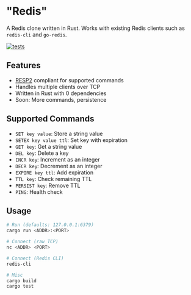 # "Redis"

A Redis clone written in Rust. Works with existing Redis clients such as `redis-cli` and `go-redis`.

[![tests](https://github.com/thomascpowell/redis/actions/workflows/test.yml/badge.svg)](https://github.com/thomascpowell/redis/actions/workflows/test.yml)

## Features
- [RESP2](https://redis.io/docs/latest/develop/reference/protocol-spec/) compliant for supported commands
- Handles multiple clients over TCP
- Written in Rust with 0 dependencies
- Soon: More commands, persistence

## Supported Commands
- `SET key value`: Store a string value
- `SETEX key value ttl`: Set key with expiration
- `GET key`: Get a string value
- `DEL key`: Delete a key
- `INCR key`: Increment as an integer
- `DECR key`: Decrement as an integer
- `EXPIRE key ttl`: Add expiration
- `TTL key`: Check remaining TTL
- `PERSIST key`: Remove TTL
- `PING`: Health check

## Usage
```sh
# Run (defaults: 127.0.0.1:6379)
cargo run <ADDR>:<PORT>
```

```sh
# Connect (raw TCP)
nc <ADDR> <PORT>
```

```sh
# Connect (Redis CLI)
redis-cli
```

```sh
# Misc
cargo build
cargo test
```
